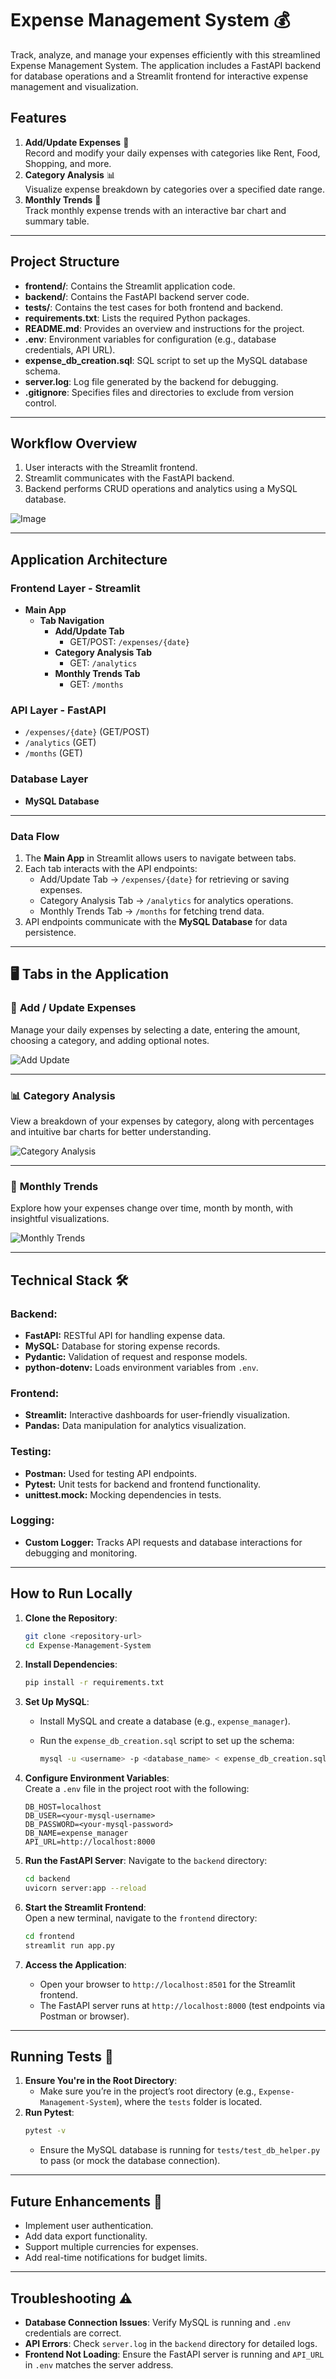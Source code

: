 # Expense Management System 💰  

Track, analyze, and manage your expenses efficiently with this streamlined Expense Management System. The application includes a FastAPI backend for database operations and a Streamlit frontend for interactive expense management and visualization.  

## Features   
1. **Add/Update Expenses** 📝  
   Record and modify your daily expenses with categories like Rent, Food, Shopping, and more.  
2. **Category Analysis** 📊  
   Visualize expense breakdown by categories over a specified date range.  
3. **Monthly Trends** 📅  
   Track monthly expense trends with an interactive bar chart and summary table.  

---

## Project Structure  
- **frontend/**: Contains the Streamlit application code.  
- **backend/**: Contains the FastAPI backend server code.  
- **tests/**: Contains the test cases for both frontend and backend.  
- **requirements.txt**: Lists the required Python packages.  
- **README.md**: Provides an overview and instructions for the project.  
- **.env**: Environment variables for configuration (e.g., database credentials, API URL).  
- **expense_db_creation.sql**: SQL script to set up the MySQL database schema.  
- **server.log**: Log file generated by the backend for debugging.  
- **.gitignore**: Specifies files and directories to exclude from version control.  

---

## Workflow Overview   
1. User interacts with the Streamlit frontend.  
2. Streamlit communicates with the FastAPI backend.  
3. Backend performs CRUD operations and analytics using a MySQL database.  

![Image](https://github.com/user-attachments/assets/dcced401-43b3-4bf1-88c1-59c9e4d569e5)

---

## Application Architecture  

### **Frontend Layer - Streamlit**  
- **Main App**  
  - **Tab Navigation**  
    - **Add/Update Tab**  
      - GET/POST: `/expenses/{date}`  
    - **Category Analysis Tab**  
      - GET: `/analytics`  
    - **Monthly Trends Tab**  
      - GET: `/months`  

### **API Layer - FastAPI**  
- `/expenses/{date}` (GET/POST)  
- `/analytics` (GET)  
- `/months` (GET)  

### **Database Layer**  
- **MySQL Database**  

---

### **Data Flow**  
1. The **Main App** in Streamlit allows users to navigate between tabs.  
2. Each tab interacts with the API endpoints:  
   - Add/Update Tab → `/expenses/{date}` for retrieving or saving expenses.  
   - Category Analysis Tab → `/analytics` for analytics operations.  
   - Monthly Trends Tab → `/months` for fetching trend data.  
3. API endpoints communicate with the **MySQL Database** for data persistence.  

---

## 🖥️ Tabs in the Application

### 📝 **Add / Update Expenses**
Manage your daily expenses by selecting a date, entering the amount, choosing a category, and adding optional notes.

![Add Update](https://github.com/user-attachments/assets/627e88ff-01ca-444f-9008-68dc555dbfe5)

---

### 📊 **Category Analysis**
View a breakdown of your expenses by category, along with percentages and intuitive bar charts for better understanding.

![Category Analysis](https://github.com/user-attachments/assets/922abf9c-b5f9-46cb-9bd1-cbafb2e8bc2e)

---

### 📅 **Monthly Trends**
Explore how your expenses change over time, month by month, with insightful visualizations.

![Monthly Trends](https://github.com/user-attachments/assets/226b47eb-235d-42f9-a863-357a426d3dd0)


---

## Technical Stack 🛠️  

### Backend:  
- **FastAPI:** RESTful API for handling expense data.  
- **MySQL:** Database for storing expense records.  
- **Pydantic:** Validation of request and response models.  
- **python-dotenv:** Loads environment variables from `.env`.  

### Frontend:  
- **Streamlit:** Interactive dashboards for user-friendly visualization.  
- **Pandas:** Data manipulation for analytics visualization.  

### Testing:  
- **Postman:** Used for testing API endpoints.  
- **Pytest:** Unit tests for backend and frontend functionality.  
- **unittest.mock:** Mocking dependencies in tests.  

### Logging:  
- **Custom Logger:** Tracks API requests and database interactions for debugging and monitoring.  

---

## How to Run Locally   
1. **Clone the Repository**:  

   ```bash
   git clone <repository-url>
   cd Expense-Management-System
   ```
2. **Install Dependencies**:
   
   ```bash
   pip install -r requirements.txt
   ```
3. **Set Up MySQL**:  
   - Install MySQL and create a database (e.g., `expense_manager`).  
   - Run the `expense_db_creation.sql` script to set up the schema:
       
     ```bash
     mysql -u <username> -p <database_name> < expense_db_creation.sql
     ```
4. **Configure Environment Variables**:  
   Create a `.env` file in the project root with the following:
    
     ```plaintext
     DB_HOST=localhost
     DB_USER=<your-mysql-username>
     DB_PASSWORD=<your-mysql-password>
     DB_NAME=expense_manager
     API_URL=http://localhost:8000
     ```
5. **Run the FastAPI Server**:
   Navigate to the `backend` directory:
   
     ```bash
     cd backend
     uvicorn server:app --reload
     ```
6. **Start the Streamlit Frontend**:  
   Open a new terminal, navigate to the `frontend` directory:
  
     ```bash
     cd frontend
     streamlit run app.py
     ```
7. **Access the Application**:  
   - Open your browser to `http://localhost:8501` for the Streamlit frontend.  
   - The FastAPI server runs at `http://localhost:8000` (test endpoints via Postman or browser).  

---

## Running Tests 🧪 
1. **Ensure You're in the Root Directory**:  
   - Make sure you’re in the project’s root directory (e.g., `Expense-Management-System`), where the `tests` folder is located.  
2. **Run Pytest**:  
   ```bash
   pytest -v
   ```
   - Ensure the MySQL database is running for `tests/test_db_helper.py` to pass (or mock the database connection).  
---

## Future Enhancements 🌟  
- Implement user authentication.  
- Add data export functionality.  
- Support multiple currencies for expenses.  
- Add real-time notifications for budget limits.  

---

## Troubleshooting ⚠️  
- **Database Connection Issues**: Verify MySQL is running and `.env` credentials are correct.  
- **API Errors**: Check `server.log` in the `backend` directory for detailed logs.  
- **Frontend Not Loading**: Ensure the FastAPI server is running and `API_URL` in `.env` matches the server address.  





